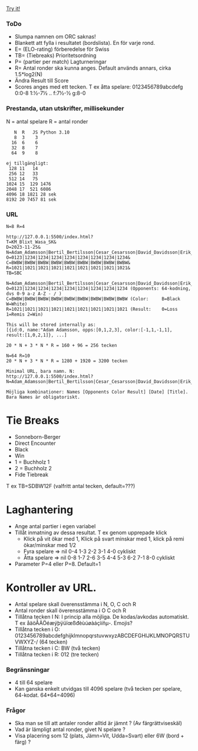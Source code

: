 [Try it!](https://christernilsson.github.io/2023/044-Monrad)

### ToDo

* Slumpa namnen om ORC saknas!
* Blankett att fylla i resultatet (bordslista). En för varje rond.
* E= (ELO-rating) förberedelse för Swiss
* TB= (Tiebreaks) Prioritetsordning
* P= (partier per match) Lagturneringar
* R= Antal ronder ska kunna anges. Default används annars, cirka 1.5*log2(N)
* Ändra Result till Score
* Scores anges med ett tecken. T ex åtta spelare: 0123456789abcdefg 0:0-8 1:½-7½ .. f:7½-½ g:8-0

### Prestanda, utan utskrifter, millisekunder
N = antal spelare
R = antal ronder
```
   N  R   JS Python 3.10
   8  3    3
  16  6    6
  32  8    7
  64  9    8

ej tillgängligt:
 128 11   14 
 256 12   33
 512 14   75
1024 15  129 1476
2048 17  521 6086
4096 18 1821 28 sek
8192 20 7457 81 sek
```

### URL
```
N=8 R=4

http://127.0.0.1:5500/index.html?
T=KM_Blixt_Wasa_SK&
D=2023-11-25&
N=Adam_Adamsson|Bertil_Bertilsson|Cesar_Cesarsson|David_Davidsson|Erik_Eriksson|Filip_Filipsson|Gustav_Gustavsson|Helge_Helgesson&
O=0123|1234|1234|1234|1234|1234|1234|1234|1234&
C=BWBW|BWBW|BWBW|BWBW|BWBW|BWBW|BWBW|BWBW|BWBW&
R=1021|1021|1021|1021|1021|1021|1021|1021|1021&
TB=SBC

N=Adam_Adamsson|Bertil_Bertilsson|Cesar_Cesarsson|David_Davidsson|Erik_Eriksson|Filip_Filipsson|Gustav_Gustavsson|Helge_Helgesson
O=0123|1234|1234|1234|1234|1234|1234|1234|1234 (Opponents: 64-kodning, dvs 0-9 a-z A-Z - / )
C=BWBW|BWBW|BWBW|BWBW|BWBW|BWBW|BWBW|BWBW|BWBW (Color:     B=Black W=White)
R=1021|1021|1021|1021|1021|1021|1021|1021|1021 (Result:    0=Loss 1=Remis 2=Win)

This will be stored internally as:
[{id:0, name:"Adam Adamsson, opps:[0,1,2,3], color:[-1,1,-1,1], result:[1,0,2,1]}, ...]

20 * N + 3 * N * R = 160 + 96 = 256 tecken

N=64 R=10
20 * N + 3 * N * R = 1280 + 1920 = 3200 tecken

Minimal URL, bara namn. N:
http://127.0.0.1:5500/index.html?N=Adam_Adamsson|Bertil_Bertilsson|Cesar_Cesarsson|David_Davidsson|Erik_Eriksson|Filip_Filipsson|Gustav_Gustavsson|Helge_Helgesson

Möjliga kombinationer: Names [Opponents Color Result] [Date] [Title]. Bara Names är obligatoriskt.

```

# Tie Breaks
* Sonneborn-Berger
* Direct Encounter
* Black
* Win
* 1 = Buchholz 1
* 2 = Buchholz 2
* Fide Tiebreak

T ex TB=SDBW12F (valfritt antal tecken, default=???)

# Laghantering
* Ange antal partier i egen variabel
* Tillåt inmatning av dessa resultat. T ex genom upprepade klick
	* Klick på vit ökar med 1, Klick på svart minskar med 1, klick på remi ökar/minskar med 1/2
	* Fyra spelare => nil 0-4 1-3 2-2 3-1 4-0 cykliskt
	* Åtta spelare => nil 0-8 1-7 2-6 3-5 4-4 5-3 6-2 7-1 8-0 cykliskt
* Parameter P=4 eller P=8. Default=1

# Kontroller av URL.
* Antal spelare skall överensstämma i N, O, C och R
* Antal ronder skall överensstämma i O C och R
* Tillåtna tecken I N: I princip alla möjliga. De kodas/avkodas automatiskt. T ex åäöÅÄÖéæýþÿüïœßđèùúøàáçìíñμ-. Emojis?
* Tillåtna tecken i O: 0123456789abcdefghijklmnopqrstuvwxyzABCDEFGHIJKLMNOPQRSTUVWXYZ-/ (64 tecken)
* Tillåtna tecken i C: BW (två tecken)
* Tillåtna tecken i R: 012 (tre tecken)

### Begränsningar
* 4 till 64 spelare
* Kan ganska enkelt utvidgas till 4096 spelare (två tecken per spelare, 64-kodat. 64*64=4096)

### Frågor
* Ska man se till att antaler ronder alltid är jämnt ? (Av färgrättviseskäl)
* Vad är lämpligt antal ronder, givet N spelare ?
* Visa placering som 12 (plats, Jämn=Vit, Udda=Svart) eller 6W (bord + färg) ?
